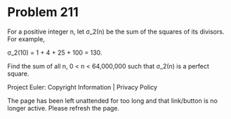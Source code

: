 #   Problem 211

   For a positive integer n, let σ_2(n) be the sum of the squares of its
   divisors. For example,

   σ_2(10) = 1 + 4 + 25 + 100 = 130.

   Find the sum of all n, 0 < n < 64,000,000 such that σ_2(n) is a perfect
   square.

   Project Euler: Copyright Information | Privacy Policy

   The page has been left unattended for too long and that link/button is no
   longer active. Please refresh the page.
